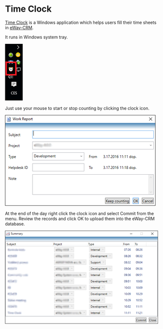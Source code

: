 # Time Clock
[Time Clock](http://timeclock.cz/) is a Windows application which helps users fill their time sheets in [eWay-CRM](https://www.eway-crm.com/).

It runs in Windows system tray.

![timeclock_tray](Images/timeclock_tray.png)

Just use your mouse to start or stop counting by clicking the clock icon.

![timeclock_workreport](Images/timeclock_workreport.png)

At the end of the day right click the clock icon and select Commit from the menu. Review the records and click OK to upload them into the eWay-CRM database.

![timeclock_summary](Images/timeclock_summary.png)